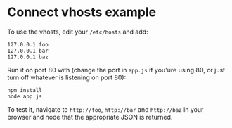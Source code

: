 # Connect vhosts example
To use the vhosts, edit your `/etc/hosts` and add:

    127.0.0.1 foo
    127.0.0.1 bar
    127.0.0.1 baz

Run it on port 80 with (change the port in `app.js` if you'ure using 80, or just turn off whatever is listening on port 80):

    npm install
    node app.js

To test it, navigate to `http://foo`, `http://bar` and `http://baz` in your browser and node that the appropriate JSON is returned.
